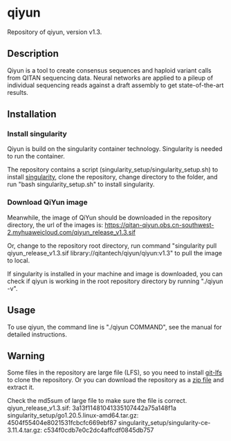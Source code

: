 # qiyun


Repository of qiyun, version v1.3.

## Description
Qiyun is a tool to create consensus sequences and haploid variant calls from QITAN sequencing data. Neural networks are applied to a pileup of individual sequencing reads against a draft assembly to get state-of-the-art results. 


## Installation
### Install singularity
Qiyun is build on the singularity container technology. Singularity is needed to run the container.

The repository contains a script (singularity_setup/singularity_setup.sh) to install [singularity](https://sylabs.io/singularity/), clone the repository, change directory to the folder, and run "bash singularity_setup.sh" to install singularity.

### Download QiYun image
Meanwhile, the image of QiYun should be downloaded in the repository directory, the url of the images is: https://qitan-qiyun.obs.cn-southwest-2.myhuaweicloud.com/qiyun_release_v1.3.sif

Or, change to the repository root directory, run command "singularity pull qiyun_release_v1.3.sif library://qitantech/qiyun/qiyun:v1.3" to pull the image to local.

If singularity is installed in your machine and image is downloaded, you can check if qiyun is working in the root repository directory by running "./qiyun -v".


## Usage
To use qiyun, the command line is "./qiyun COMMAND", see the manual for detailed instructions.


## Warning
Some files in the repository are large file (LFS), so you need to install [git-lfs](https://git-lfs.com/) to clone the repository.
Or you can download the repository as a [zip file](https://github.com/QiTanTech/qiyun/archive/refs/heads/v1.3.zip) and extract it.

Check the md5sum of large file to make sure the file is correct.
qiyun_release_v1.3.sif: 3a13f11481041335107442a75a148f1a
singularity_setup/go1.20.5.linux-amd64.tar.gz: 4504f55404e8021531fcbcfc669ebf87
singularity_setup/singularity-ce-3.11.4.tar.gz: c534f0cdb7e0c2dc4affcdf0845db757
